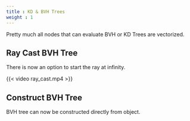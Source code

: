 ```yaml
---
title : KD & BVH Trees
weight : 1
---
```




Pretty much all nodes that can evaluate BVH or KD Trees are vectorized.

## Ray Cast BVH Tree

There is now an option to start the ray at infinity.

{{< video ray_cast.mp4 >}}

## Construct BVH Tree

BVH tree can now be constructed directly from object.
